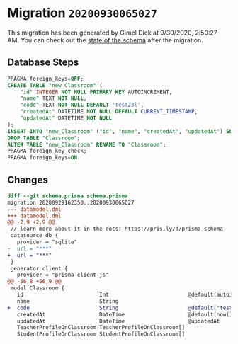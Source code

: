 # Migration `20200930065027`

This migration has been generated by Gimel Dick at 9/30/2020, 2:50:27 AM.
You can check out the [state of the schema](./schema.prisma) after the migration.

## Database Steps

```sql
PRAGMA foreign_keys=OFF;
CREATE TABLE "new_Classroom" (
    "id" INTEGER NOT NULL PRIMARY KEY AUTOINCREMENT,
    "name" TEXT NOT NULL,
    "code" TEXT NOT NULL DEFAULT 'test23l',
    "createdAt" DATETIME NOT NULL DEFAULT CURRENT_TIMESTAMP,
    "updatedAt" DATETIME NOT NULL
);
INSERT INTO "new_Classroom" ("id", "name", "createdAt", "updatedAt") SELECT "id", "name", "createdAt", "updatedAt" FROM "Classroom";
DROP TABLE "Classroom";
ALTER TABLE "new_Classroom" RENAME TO "Classroom";
PRAGMA foreign_key_check;
PRAGMA foreign_keys=ON
```

## Changes

```diff
diff --git schema.prisma schema.prisma
migration 20200929162350..20200930065027
--- datamodel.dml
+++ datamodel.dml
@@ -2,9 +2,9 @@
 // learn more about it in the docs: https://pris.ly/d/prisma-schema
 datasource db {
   provider = "sqlite"
-  url = "***"
+  url = "***"
 }
 generator client {
   provider = "prisma-client-js"
@@ -56,8 +56,9 @@
 model Classroom {
   id                        Int                         @default(autoincrement()) @id
   name                      String
+  code                      String                      @default("test23l")
   createdAt                 DateTime                    @default(now())
   updatedAt                 DateTime                    @updatedAt
   TeacherProfileOnClassroom TeacherProfileOnClassroom[]
   StudentProfileOnClassroom StudentProfileOnClassroom[]
```


